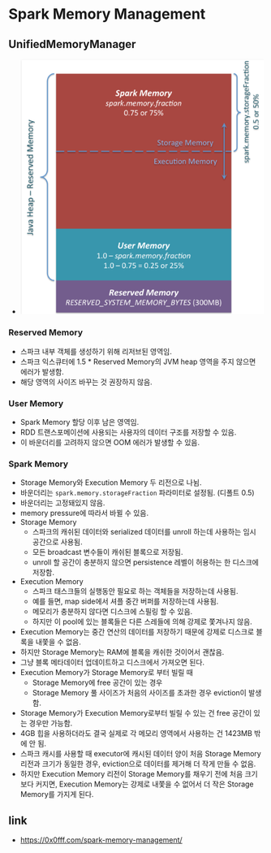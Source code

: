 # Spark Memory Management
## UnifiedMemoryManager
- ![spark memory menagement](./images/spark%20memory%20management.png)

### Reserved Memory
- 스파크 내부 객체를 생성하기 위해 리저브된 영역임.
- 스파크 익스큐터에 1.5 * Reserved Memory의 JVM heap 영역을 주지 않으면 에러가 발생함.
- 해당 영역의 사이즈 바꾸는 것 권장하지 않음.

### User Memory
- Spark Memory 할당 이후 남은 영역임.
- RDD 트랜스포메이션에 사용되는 사용자의 데이터 구조를 저장할 수 있음.
- 이 바운더리를 고려하지 않으면 OOM 에러가 발생할 수 있음.

### Spark Memory
- Storage Memory와 Execution Memory 두 리전으로 나뉨.
- 바운더리는 `spark.memory.storageFraction` 파라미터로 설정됨. (디폴트 0.5)
- 바운더리는 고정돼있지 않음.
- memory pressure에 따라서 바뀔 수 있음.
- Storage Memory
  - 스파크의 캐쉬된 데이터와 serialized 데이터를 unroll 하는데 사용하는 임시 공간으로 사용됨.
  - 모든 broadcast 변수들이 캐쉬된 블록으로 저장됨.
  - unroll 할 공간이 충분하지 않으면 persistence 레벨이 허용하는 한 디스크에 저장함.
- Execution Memory
  - 스파크 태스크들의 실행동안 필요로 하는 객체들을 저장하는데 사용됨.
  - 예를 들면, map side에서 셔플 중간 버퍼를 저장하는데 사용됨.
  - 메모리가 충분하지 않다면 디스크에 스필링 할 수 있음.
  - 하지만 이 pool에 있는 블록들은 다른 스레들에 의해 강제로 쫓겨나지 않음.
- Execution Memory는 중간 연산의 데이터를 저장하기 때문에 강제로 디스크로 블록을 내쫓을 수 없음.
- 하지만 Storage Memory는 RAM에 블록을 캐쉬한 것이어서 괜찮음.
- 그냥 블록 메타데이터 업데이트하고 디스크에서 가져오면 된다.
- Execution Memory가 Storage Memory로 부터 빌릴 때
  - Storage Memory에 free 공간이 있는 경우
  - Storage Memory 풀 사이즈가 처음의 사이즈를 초과한 경우 eviction이 발생함.
- Storage Memory가 Execution Memory로부터 빌릴 수 있는 건 free 공간이 있는 경우만 가능함.
- 4GB 힙을 사용하더라도 결국 실제로 각 메모리 영역에서 사용하는 건 1423MB 밖에 안 됨.
- 스파크 캐시를 사용할 때 executor에 캐시된 데이터 양이 처음 Storage Memory 리전과 크기가 동일한 경우, eviction으로 데이터를 제거해 더 작게 만들 수 없음.
- 하지만 Execution Memory 리전이 Storage Memory를 채우기 전에 처음 크기보다 커지면, Execution Memory는 강제로 내쫓을 수 없어서 더 작은 Storage Memory를 가지게 된다.

## link
- https://0x0fff.com/spark-memory-management/
